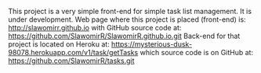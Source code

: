 This project is a very simple front-end for simple task list management. It is under development.
Web page where this project is placed (front-end) is: http://slawomirr.github.io with GitHub source code at: https://github.com/SlawomirR/SlawomirR.github.io.git
Back-end for that project is located on Heroku at: https://mysterious-dusk-98078.herokuapp.com/v1/task/getTasks which source code is on GitHub at: https://github.com/SlawomirR/tasks.git